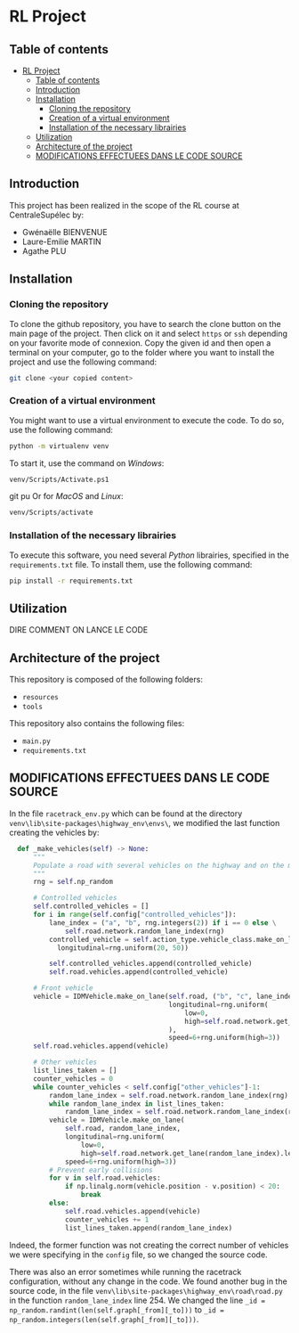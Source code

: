 # RL Project

## Table of contents

- [RL Project](#rl-project)
  - [Table of contents](#table-of-contents)
  - [Introduction](#introduction)
  - [Installation](#installation)
    - [Cloning the repository](#cloning-the-repository)
    - [Creation of a virtual environment](#creation-of-a-virtual-environment)
    - [Installation of the necessary librairies](#installation-of-the-necessary-librairies)
  - [Utilization](#utilization)
  - [Architecture of the project](#architecture-of-the-project)
  - [MODIFICATIONS EFFECTUEES DANS LE CODE SOURCE](#modifications-effectuees-dans-le-code-source)

## Introduction

This project has been realized in the scope of the RL course at CentraleSupélec by:
- Gwénaëlle BIENVENUE
- Laure-Emilie MARTIN
- Agathe PLU

## Installation

### Cloning the repository

To clone the github repository, you have to search the clone button on the main page of the project. Then click on it and select `https` or `ssh` depending on your favorite mode of connexion. Copy the given id and then open a terminal on your computer, go to the folder where you want to install the project and use the following command:

```bash
git clone <your copied content>
```

### Creation of a virtual environment

You might want to use a virtual environment to execute the code. To do so, use the following command:

```bash
python -m virtualenv venv
```

To start it, use the command on *Windows*:

```bash
venv/Scripts/Activate.ps1
```
git pu
Or for *MacOS* and *Linux*:

```bash
venv/Scripts/activate
```

### Installation of the necessary librairies

To execute this software, you need several *Python* librairies, specified in the `requirements.txt` file. To install them, use the following command:

```bash
pip install -r requirements.txt
```

## Utilization

DIRE COMMENT ON LANCE LE CODE

## Architecture of the project

This repository is composed of the following folders:
- `resources`
- `tools`

This repository also contains the following files:
- `main.py`
- `requirements.txt`

## MODIFICATIONS EFFECTUEES DANS LE CODE SOURCE

In the file `racetrack_env.py` which can be found at the directory `venv\lib\site-packages\highway_env\envs\`, we modified the last function creating the vehicles by:
```python
  def _make_vehicles(self) -> None:
      """
      Populate a road with several vehicles on the highway and on the merging lane, as well as an ego-vehicle.
      """
      rng = self.np_random

      # Controlled vehicles
      self.controlled_vehicles = []
      for i in range(self.config["controlled_vehicles"]):
          lane_index = ("a", "b", rng.integers(2)) if i == 0 else \
              self.road.network.random_lane_index(rng)
          controlled_vehicle = self.action_type.vehicle_class.make_on_lane(self.road, lane_index, speed=None,
            longitudinal=rng.uniform(20, 50))

          self.controlled_vehicles.append(controlled_vehicle)
          self.road.vehicles.append(controlled_vehicle)

      # Front vehicle
      vehicle = IDMVehicle.make_on_lane(self.road, ("b", "c", lane_index[-1]),
                                        longitudinal=rng.uniform(
                                            low=0,
                                            high=self.road.network.get_lane(("b", "c", 0)).length
                                        ),
                                        speed=6+rng.uniform(high=3))
      self.road.vehicles.append(vehicle)

      # Other vehicles
      list_lines_taken = []
      counter_vehicles = 0
      while counter_vehicles < self.config["other_vehicles"]-1:
          random_lane_index = self.road.network.random_lane_index(rng)
          while random_lane_index in list_lines_taken:
              random_lane_index = self.road.network.random_lane_index(rng)
          vehicle = IDMVehicle.make_on_lane(
              self.road, random_lane_index,
              longitudinal=rng.uniform(
                  low=0,
                  high=self.road.network.get_lane(random_lane_index).length),
              speed=6+rng.uniform(high=3))
          # Prevent early collisions
          for v in self.road.vehicles:
              if np.linalg.norm(vehicle.position - v.position) < 20:
                  break
          else:
              self.road.vehicles.append(vehicle)
              counter_vehicles += 1
              list_lines_taken.append(random_lane_index)
```
Indeed, the former function was not creating the correct number of vehicles we were specifying in the `config` file, so we changed the source code.

There was also an error sometimes while running the racetrack configuration, without any change in the code. We found another bug in the source code, in the file `venv\lib\site-packages\highway_env\road\road.py` in the function `random_lane_index` line 254. We changed the line `_id = np_random.randint(len(self.graph[_from][_to]))` to `_id = np_random.integers(len(self.graph[_from][_to]))`.
